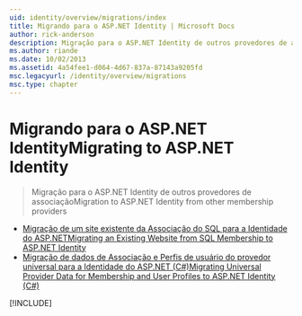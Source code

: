 ```yaml
---
uid: identity/overview/migrations/index
title: Migrando para o ASP.NET Identity | Microsoft Docs
author: rick-anderson
description: Migração para o ASP.NET Identity de outros provedores de associação
ms.author: riande
ms.date: 10/02/2013
ms.assetid: 4a54fee1-d064-4d67-837a-87143a9205fd
msc.legacyurl: /identity/overview/migrations
msc.type: chapter
---
```

<a name="migrating-to-aspnet-identity"></a><span data-ttu-id="8c95a-103">Migrando para o ASP.NET Identity</span><span class="sxs-lookup"><span data-stu-id="8c95a-103">Migrating to ASP.NET Identity</span></span>
====================
> <span data-ttu-id="8c95a-104">Migração para o ASP.NET Identity de outros provedores de associação</span><span class="sxs-lookup"><span data-stu-id="8c95a-104">Migration to ASP.NET Identity from other membership providers</span></span>


- [<span data-ttu-id="8c95a-105">Migração de um site existente da Associação do SQL para a Identidade do ASP.NET</span><span class="sxs-lookup"><span data-stu-id="8c95a-105">Migrating an Existing Website from SQL Membership to ASP.NET Identity</span></span>](migrating-an-existing-website-from-sql-membership-to-aspnet-identity.md)
- [<span data-ttu-id="8c95a-106">Migração de dados de Associação e Perfis de usuário do provedor universal para a Identidade do ASP.NET (C#)</span><span class="sxs-lookup"><span data-stu-id="8c95a-106">Migrating Universal Provider Data for Membership and User Profiles to ASP.NET Identity (C#)</span></span>](migrating-universal-provider-data-for-membership-and-user-profiles-to-aspnet-identity.md)

[!INCLUDE[](../../../includes/identity/alter-command-exception.md)]
